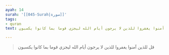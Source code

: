 ```yaml
---
ayah: 14
surah: '[[045-Surah|سورة]]'
tags:
- quran
text: قل للذين آمنوا يغفروا للذين لا يرجون أيام الله ليجزي قوما بما كانوا يكسبون

---
```

> قل للذين آمنوا يغفروا للذين لا يرجون أيام الله ليجزي قوما بما كانوا يكسبون
